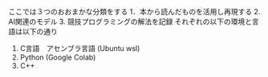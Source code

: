 ここでは３つのおおまかな分類をする
1．本から読んだものを活用し再現する
2. AI関連のモデル
3. 競技プログラミングの解法を記録
それぞれの以下の環境と言語は以下の通り
1. C言語　アセンブラ言語 (Ubuntu wsl)
2. Python (Google Colab)
3. C++
